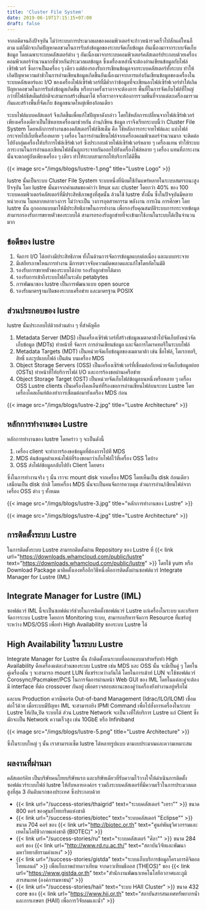 ```yaml
---
title: 'Cluster File System'
date: 2019-06-19T17:15:15+07:00
draft: false
---
```


จากอดีตจนถึงปัจจุบัน ไม่ว่าระบบการประมวลผลของคอมพิวเตอร์จะก้าวหน้ารวดเร็วไปสักแค่ใหนก็ตาม แต่ก็มักจะเกิดปัญหาคอขวดในการรับส่งข้อมูลของระบบจัดเก็บข้อมูล อันเนื่องมาจากระบบจัดเก็บข้อมูล โดยเฉพาะระบบคลัสเตอร์ต่าง ๆ อันเนื่องมาจากระบบคอมพิวเตอร์คลัสเตอร์ประกอบด้วยเครื่องคอมพิวเตอร์จำนวนมากที่ช่วยกันประมวลผลข้อมูล ซึ่งเครื่องเหล่านี้จะต้องอ่านเขียนข้อมูลกับไฟล์เซิร์ฟเวอร์ ซึ่งอาจเป็นเครื่อง ๆ เดียว แต่ต้องรองรับการเขียนข้อมูลจากระบบคลัสเตอร์ทั้งระบบ ทำให้เกิดปัญหาความล่าช้าในการอ่านเขียนข้อมูลเกิดขึ้นอันเนื่องมาจากการแย่งกันเขียนข้อมูลของเครื่องในระบบคลัสเตอร์และ I/O ของเครื่องไฟล์เซิร์ฟเวอร์ที่มีต่ำกว่าข้อมูลที่จะเขียนลงไฟล์เซิร์ฟเวอร์ทำให้เกิดปัญหาคอขวดในการรับส่งข้อมูลเกิดขึ้น หรือบางครั้งเราอาจจะต้องการ พื้นที่ในการจัดเก็บไฟล์ที่ใหญ่กว่าที่ไฟล์ซิสเต็มส์ปกติจะสามารถสร้างขึ้นมาได้ หรือเราอาจจะต้องการรวมพื้นที่จากแต่ละเครื่องมารวมกันและสร้างพื้นที่จัดเก็บ ข้อมูลขนาดใหญ่เพียงก้อนเดียว

ระบบไฟล์แบบคลัสเตอร์ จึงเกิดขึ้นเพื่อแก้ไขปัญหาดังกล่าว โดยใช้หลักการเปลี่ยนจากไฟล์เซิร์ฟเวอร์เพียงเครื่องเดียวเป็นใช้หลายเครื่องมาช่วยกัน อ่าน/เขียน ข้อมูล เราจึงเรียกระบบนี้ว่า Cluster File System โดยหลักการทำงานของคลัสเตอร์ไฟล์ซิสเต็ม คือ ใช้หลักการกระจายไฟล์และ แบ่งไฟล์กระจายไปเก็บที่เครื่องหลาย ๆ เครื่อง ในการอ่านเขียนไฟล์จากเครื่องคอมพิวเตอร์จำนวนมาก จะติดต่อไปยังกลุ่มเครื่องให้บริการไฟล์เซิร์ฟเวอร์ ซึ่งประกอบด้วยไฟล์เซิร์ฟเวอร์หลาย ๆ เครื่องแทน ทำให้ระบบภาระงานในการอ่านและเขียนไฟล์นั้นถูกกระจายกันออกไปยังเครื่องไฟล์หลาย ๆ เครื่อง แทนที่ภาระงานนั้นจะตกอยู่กับเพียงเครื่อง ๆ เดียว ทำให้ระบบสามารถให้บริการได้ดีขึ้น

{{< image src="/imgs/blogs/lustre-1.png" title="Lustre Logo" >}}

lustre นั้นเป็นระบบ Cluster File System ระบบหนึ่งที่นิยมใช้กันแพร่หลายในระบบสมรรถนะสูงปัจจุบัน โดย lustre นั้นมาจากคำผสมของคำว่า linux และ cluster โดยกว่า 40% ของ 100 ระบบคอมพิวเตอร์คลัสเตอร์ที่มีประสิทธิภาพสูงที่สุดนั้น ล้วนใช้ lustre ทั้งนั้น ซึ่งในปัจจุบันมีหลายหน่วยงาน ในหลากหลายวงการ ไม่ว่าจะเป็น วงการอุตสาหกรรม พลังงาน การเงิน การศึกษา โดย lustre นั้น ถูกออกแบบมาให้มีประสิทธิภาพในการทำงาน เพื่อรองรับคุณสมบัติระบบการกระจายข้อมูล สามารถรองรับการขยายตัวของระบบได้ สามารถรองรับลูกข่ายที่จะเข้ามาใช้งานในระบบได้เป็นจำนวนมาก

## ข้อดีของ lustre

1. จัดการ I/O ได้อย่างมีประสิทธิภาพ ทั้งในด้านการจัดการข้อมูลแบบต่อเนื่อง และแบบกระจาย
2. มีเสถียรภาพใหนการทำงาน มีการตรวจจับความผิดพลาดและแก้ไขโดยอัตโนมัติ
3. รองรับการขยายตัวของระบบได้ง่าย รองรับลูกข่ายได้มาก
4. รองรับการเข้าถึงระบบไฟล์ในระดับ petabytes
5. การพัฒนาของ lustre เป็นการพัฒนาแบบ open source
6. รองรับมาตรฐานเปิดของระบบเครือข่าย และมาตรฐาน POSIX

## ส่วนประกอบของ lustre

lustre นั้นประกอบไปด้วยส่วนต่าง ๆ ที่สำคัญคือ

1. Metadata Server (MDS) เป็นเครื่องเซิร์ฟเวอร์ที่สร้างข้อมูลเมตาดาต้าไปจัดเก็บยังหน่วจัดเก็บข้อมูล (MDTs) ทำหน้าที่ จัดการ การอ่านเขียนข้อมูล และจัดการไดเรคทอรีในระบบไฟล์
2. Metadata Targets (MDT) เป็นหน่วยจัดเก็บข้อมูลของเมตาดาต้า เช่น ชื่อไฟล์, ไดเรกทอรี, สิทธิ์ และรูปแบบไฟล์ เป็นต้น บนเครื่อง MDS
3. Object Storage Servers (OSS) เป็นเครื่องเซิร์ฟเวอร์ที่เชื่อมต่อกับหน่วยจัดเก็บข้อมูลย่อย (OSTs) ทำหน้าที่ให้บริการไฟล์ I/O และการร้องขอผ่านเครือข่าย
4. Object Storage Target (OST) เป็นหน่วยจัดเก็บไฟล์ข้อมูลบนหนึ่งหรือหลาย ๆ เครื่อง OSS Lustre clients เป็นเครื่องไคลเอ็นท์ที่ร้องขอการอ่านเขียนไฟล์บนระบบ Lustre โดยเครื่องไคลเอ็นท์ต้องทำการเชื่อมต่อมายังเครือง MDS ก่อน

{{< image src="/imgs/blogs/lustre-2.jpg" title="Lustre Architecture" >}}

## หลักการทำงานของ Lustre

หลักการทำงานของ lustre โดยคร่าว ๆ จะเป็นดังนี้

1. เครื่อง client จะทำการร้องขอข้อมูลที่ต้องการไปที MDS
2. MDS ค้นข้อมูลตำแหน่งไฟล์ที่ร้องขอมาว่าเก็บไฟล์ไว้ที่เครื่อง OSS ใดบ้าง
3. OSS ส่งไฟล์ข้อมูลกลับไปยัง Client โดยตรง

ซึ่งในการทำงานจริง ๆ นั้น เราจะ mount disk จากเครื่อง MDS โดยเห็นเป็น disk ก้อนเดียว เสมือนเป็น disk ปกติ โดยเครื่อง MDS นั้นจะเป็นคนจัดการควบคุม ส่วนการอ่าน/เขียนไฟล์จากเครื่อง OSS ต่าง ๆ ทั้งหมด

{{< image src="/imgs/blogs/lustre-3.jpg" title="หลักการทำงานของ Lustre" >}}

{{< image src="/imgs/blogs/lustre-4.jpg" title="Lustre Architecture" >}}

## การติดตั้งระบบ Lustre

ในการติดตั้งระบบ Lustre สามารถติดตั้งผ่าน Repository ของ Lustre ที่ {{< link url="https://downloads.whamcloud.com/public/lustre" text="https://downloads.whamcloud.com/public/lustre" >}} โดยใช้ yum หรือ Download Package มาติดตั้งเองหรืออีกวิธีหนึ่งคือการติดตั้งผ่านซอฟต์แวร์ Integrate Manager for Lustre (IML)

## Integrate Manager for Lustre (IML)

ซอฟต์แวร์ IML นี้จะเป็นซอฟต์แวร์ช่วยในการติดตั้งซอฟต์แวร์ Lustre แก่เครื่องในระบบ และบริหารจัดการระบบ Lustre โดยการ Monitoring ระบบ, สามารถบริหารจัดการ Resource ที่แชร์อยู่ระหว่าง MDS/OSS เพื่อทำ High Availability ของระบบ Lustre ได้

## High Availability ในระบบ Lustre

Integrate Manager for Lustre นั้น ถ้าติดตั้งบนระบบที่ออกแบบมาสำหรับทำ High Availability คือเครื่องแต่ละส่วนของระบบ Lustre เช่น MDS และ OSS นั้น จะมีเป็นคู่ ๆ โดยในคู่เครื่องนั้น ๆ จะสามารถ mount LUN ที่แชร์ระหว่างกันได้ โดยในการเม้าท์ LUN จะใช้ซอฟต์แวร์ Corosync/Pacmaker/PCS ในการจัดการผ่านหน้า Web GUI ของ IML โดยในแต่ละคู่จะต้องมี interface ที่ต่อ crossover กันอยู่ เพื่อตรวจสอบสถานะของคู่ว่าเครื่องยังทำงานอยู่หรือไม่

และบน Production ควรมีพอร์ต Out-of-band Management (Idrac/ILO/ILOM) เชื่อมต่อไว้ด้วย เมื่อระบบมีปัญหา IML จะสามารถยิง IPMI Command เพื่อไปสั่งการเครื่องในระบบ Lustre ให้เปิด,ปิด ระบบได้ ส่วน Lustre Network จะเป็นวงที่ให้บริการ Lustre แก่ Client ซึ่งมักจะเป็น Network ความเร็วสูง เช่น 10GbE หรือ Infiniband

{{< image src="/imgs/blogs/lustre-5.png" title="Lustre Architecture" >}}

ซึ่งในระบบใหญ่ ๆ นั้น เราสามารถเซ็ต lustre ได้หลายรูปแบบ ตามงบประมาณและความเหมาะสม

## ผลงานที่ผ่านมา

คลัสเตอร์คิท เป็นบริษัทคนไทยบริษัทแรก และบริษัทเดียวที่รับความไว้วางใจให้ดำเนินการติดตั้งซอฟต์แวร์ระบบไฟล์ lustre ให้กับหลายองค์กร รวมถึงระบบคลัสเตอร์ที่มีความเร็วในการประมวลผลสูงที่สุด 3 อันดับแรกของประเทศ ซึ่งประกอบด้วย

- {{< link url="/success-stories/thaigrid" text="ระบบคลัสเตอร์ \"เทรา\"" >}} ขนาด 800 คอร์ ของศูนย์ไทยกริดแห่งชาติ
- {{< link url="/success-stories/biotec" text="ระบบคลัสเตอร์ \"Eclipse\"" >}} ขนาด 704 คอร์ ของ {{< link url="http://biotec.or.th" text="ศูนย์พันธุวิศวกรรมและเทคโนโลยีชีวภาพแห่งชาติ (BIOTEC)" >}}
- {{< link url="/success-stories/ru" text="ระบบคลัสเตอร์ \"ศิลา\"" >}} ขนาด 284 คอร์ ของ {{< link url="http://www.rd.ru.ac.th/" text="สถาบันวิจัยและพัฒนา มหาวิทยาลัยรามคำแหง" >}}
- {{< link url="/success-stories/gistda" text="ระบบเก็บบริการข้อมูลโครงการดิจิตอลไทยแลนด์" >}} เพื่อเก็บภาพถ่ายดาวเทียม จากดาวเทียมธีออส (THEOS)" ของ {{< link url="https://www.gistda.or.th" text="สำนักงานพัฒนาเทคโนโลยีอวกาศและภูมิสารสนเทศ (องค์การมหาชน)" >}}
- {{< link url="/success-stories/haii" text="ระบบ HAII Cluster" >}} ขนาด 432 core ของ {{< link url="https://www.hii.or.th" text="สถาบันสารสนเทศทรัพยากรน้ำและการเกษตร (HAII) เพื่อการวิจัยลมและน้ำ" >}}
